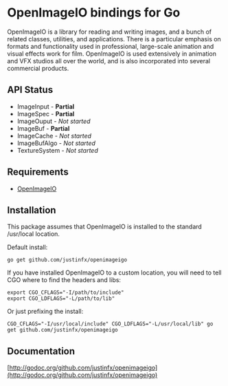 # OpenImageIO bindings for Go

OpenImageIO is a library for reading and writing images, and a bunch of related classes,
utilities, and applications.  There is a particular emphasis on formats and functionality
used in professional, large-scale animation and visual effects work for film.
OpenImageIO is used extensively in animation and VFX studios all over the world, and is
also incorporated into several commercial products.

API Status
-----------

* ImageInput - __Partial__
* ImageSpec - __Partial__
* ImageOuput - _Not started_
* ImageBuf - __Partial__
* ImageCache - _Not started_
* ImageBufAlgo - _Not started_
* TextureSystem - _Not started_

Requirements
----------------------

* [OpenImageIO](https://github.com/OpenImageIO)

Installation
------------

This package assumes that OpenImageIO is installed to the standard /usr/local location. 

Default install:

    go get github.com/justinfx/openimageigo

If you have installed OpenImageIO to a custom location, you will need to tell CGO where to find the headers and libs:

    export CGO_CFLAGS="-I/path/to/include" 
	export CGO_LDFLAGS="-L/path/to/lib"

Or just prefixing the install:

	CGO_CFLAGS="-I/usr/local/include" CGO_LDFLAGS="-L/usr/local/lib" go get github.com/justinfx/openimageigo

Documentation
-------------

[http://godoc.org/github.com/justinfx/openimageigo](http://godoc.org/github.com/justinfx/openimageigo)


